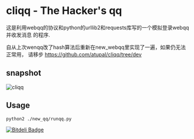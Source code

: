 cliqq - The Hacker's qq
=======================

这是利用webqq的协议和python的urllib2和requests库写的一个模拟登录webqq并收发消息
的程序.

自从上次wenqq改了hash算法后重新在new_webqq里实现了一遍，如果仍无法正常用，
请移步 https://github.com/atupal/cliqq/tree/dev

## snapshot
![cliqq](http://atupal.qiniudn.com/cliqq.jpg)

## Usage
```
python2 ./new_qq/runqq.py
```


[![Bitdeli Badge](https://d2weczhvl823v0.cloudfront.net/atupal/webqq/trend.png)](https://bitdeli.com/free "Bitdeli Badge")

